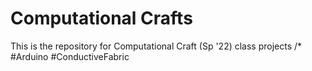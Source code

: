 # Computational Crafts
This is the repository for Computational Craft (Sp '22) class projects
/*
#Arduino #ConductiveFabric
